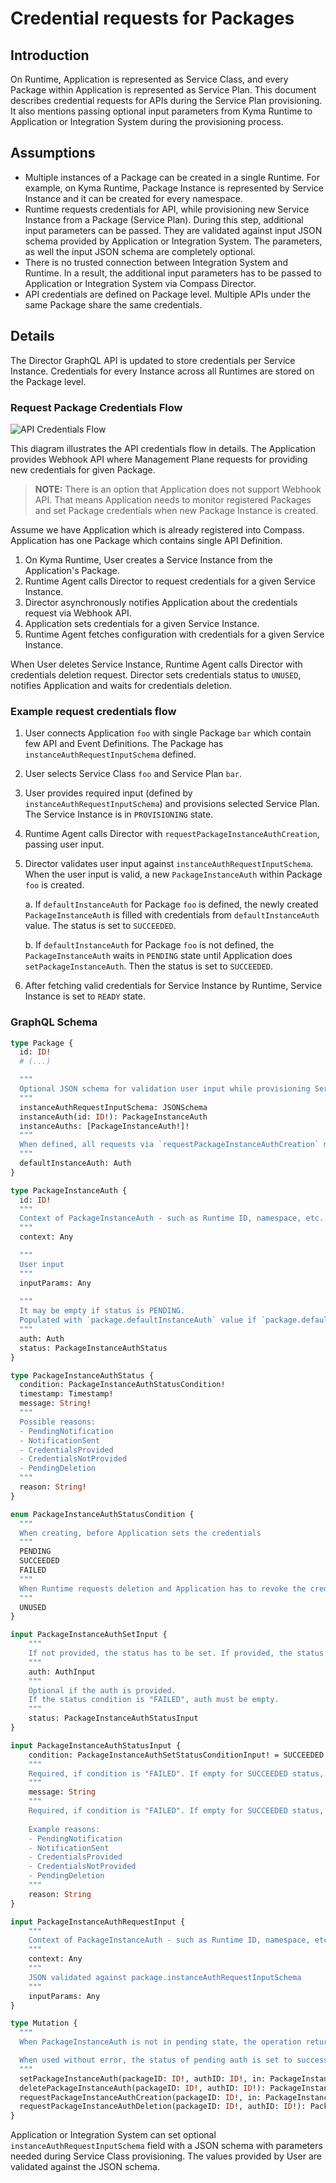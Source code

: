# Credential requests for Packages

## Introduction

On Runtime, Application is represented as Service Class, and every Package within Application is represented as Service Plan. This document describes credential requests for APIs during the Service Plan provisioning. It also mentions passing optional input parameters from Kyma Runtime to Application or Integration System during the provisioning process.

## Assumptions

- Multiple instances of a Package can be created in a single Runtime. For example, on Kyma Runtime, Package Instance is represented by Service Instance and it can be created for every namespace.
- Runtime requests credentials for API, while provisioning new Service Instance from a Package (Service Plan). During this step, additional input parameters can be passed. They are validated against input JSON schema provided by Application or Integration System. The parameters, as well the input JSON schema are completely optional.
- There is no trusted connection between Integration System and Runtime. In a result, the additional input parameters has to be passed to Application or Integration System via Compass Director.
- API credentials are defined on Package level. Multiple APIs under the same Package share the same credentials.

## Details

The Director GraphQL API is updated to store credentials per Service Instance. Credentials for every Instance across all Runtimes are stored on the Package level.

### Request Package Credentials Flow

![API Credentials Flow](./assets/api-credentials-flow.svg)

This diagram illustrates the API credentials flow in details. The Application provides Webhook API where Management Plane requests for providing new credentials for given Package.

> **NOTE:** There is an option that Application does not support Webhook API. That means Application needs to monitor registered Packages and set Package credentials when new Package Instance is created.

Assume we have Application which is already registered into Compass. Application has one Package which contains single API Definition.

1. On Kyma Runtime, User creates a Service Instance from the Application's Package.
1. Runtime Agent calls Director to request credentials for a given Service Instance.
1. Director asynchronously notifies Application about the credentials request via Webhook API.
1. Application sets credentials for a given Service Instance.
1. Runtime Agent fetches configuration with credentials for a given Service Instance.

When User deletes Service Instance, Runtime Agent calls Director with credentials deletion request. Director sets credentials status to `UNUSED`, notifies Application and waits for credentials deletion.

### Example request credentials flow

1. User connects Application `foo` with single Package `bar` which contain few API and Event Definitions. The Package has `instanceAuthRequestInputSchema` defined.
1. User selects Service Class `foo` and Service Plan `bar`.
1. User provides required input (defined by `instanceAuthRequestInputSchema`) and provisions selected Service Plan. The Service Instance is in `PROVISIONING` state.
1. Runtime Agent calls Director with `requestPackageInstanceAuthCreation`, passing user input.
1. Director validates user input against `instanceAuthRequestInputSchema`. When the user input is valid, a new `PackageInstanceAuth` within Package `foo` is created.
   
   a. If `defaultInstanceAuth` for Package `foo` is defined, the newly created `PackageInstanceAuth` is filled with credentials from `defaultInstanceAuth` value. The status is set to `SUCCEEDED`.
   
   b. If `defaultInstanceAuth` for Package `foo` is not defined, the `PackageInstanceAuth` waits in `PENDING` state until Application does `setPackageInstanceAuth`. Then the status is set to `SUCCEEDED`.
   
1. After fetching valid credentials for Service Instance by Runtime, Service Instance is set to `READY` state.

### GraphQL Schema

```graphql
type Package {
  id: ID!
  # (...)

  """
  Optional JSON schema for validation user input while provisioning Service Class.
  """
  instanceAuthRequestInputSchema: JSONSchema
  instanceAuth(id: ID!): PackageInstanceAuth
  instanceAuths: [PackageInstanceAuth!]!
  """
  When defined, all requests via `requestPackageInstanceAuthCreation` mutation fallback to defaultInstanceAuth.
  """
  defaultInstanceAuth: Auth
}

type PackageInstanceAuth {
  id: ID!
  """
  Context of PackageInstanceAuth - such as Runtime ID, namespace, etc.
  """
  context: Any

  """
  User input
  """
  inputParams: Any
  
  """
  It may be empty if status is PENDING.
  Populated with `package.defaultInstanceAuth` value if `package.defaultAuth` is defined. If not, Compass notifies Application/Integration System about the Auth request.
  """
  auth: Auth
  status: PackageInstanceAuthStatus
}

type PackageInstanceAuthStatus {
  condition: PackageInstanceAuthStatusCondition!
  timestamp: Timestamp!
  message: String!
  """
  Possible reasons:
  - PendingNotification
  - NotificationSent
  - CredentialsProvided
  - CredentialsNotProvided
  - PendingDeletion
  """
  reason: String!
}

enum PackageInstanceAuthStatusCondition {
  """
  When creating, before Application sets the credentials
  """
  PENDING
  SUCCEEDED
  FAILED
  """
  When Runtime requests deletion and Application has to revoke the credentials
  """
  UNUSED
}

input PackageInstanceAuthSetInput {
	"""
	If not provided, the status has to be set. If provided, the status condition  must be "SUCCEEDED".
	"""
	auth: AuthInput
	"""
	Optional if the auth is provided.
	If the status condition is "FAILED", auth must be empty.
	"""
	status: PackageInstanceAuthStatusInput
}

input PackageInstanceAuthStatusInput {
	condition: PackageInstanceAuthSetStatusConditionInput! = SUCCEEDED
	"""
	Required, if condition is "FAILED". If empty for SUCCEEDED status, default message is set.
	"""
	message: String
	"""
	Required, if condition is "FAILED". If empty for SUCCEEDED status, "CredentialsProvided" reason is set.
	
	Example reasons:
	- PendingNotification
	- NotificationSent
	- CredentialsProvided
	- CredentialsNotProvided
	- PendingDeletion
	"""
	reason: String
}

input PackageInstanceAuthRequestInput {
	"""
	Context of PackageInstanceAuth - such as Runtime ID, namespace, etc.
	"""
	context: Any
	"""
	JSON validated against package.instanceAuthRequestInputSchema
	"""
	inputParams: Any
}

type Mutation {
  """
  When PackageInstanceAuth is not in pending state, the operation returns error.

  When used without error, the status of pending auth is set to success.
  """
  setPackageInstanceAuth(packageID: ID!, authID: ID!, in: PackageInstanceAuthSetInput!): PackageInstanceAuth!
  deletePackageInstanceAuth(packageID: ID!, authID: ID!): PackageInstanceAuth!
  requestPackageInstanceAuthCreation(packageID: ID!, in: PackageInstanceAuthRequestInput!): PackageInstanceAuth!
  requestPackageInstanceAuthDeletion(packageID: ID!, authID: ID!): PackageInstanceAuth!
}
```

Application or Integration System can set optional `instanceAuthRequestInputSchema` field with a JSON schema with parameters needed during Service Class provisioning. The values provided by User are validated against the JSON schema.

